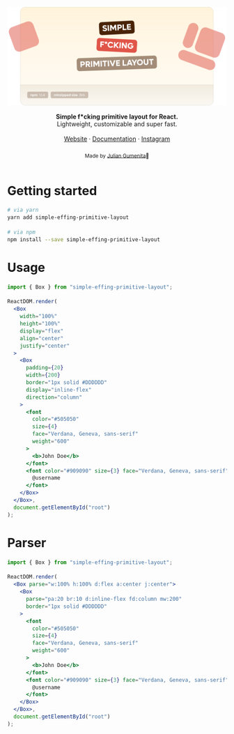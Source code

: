 <a href="https://github.com/juliangumenita/simple-effing-primitive-layout"><img alt="simple-effing-primitive-layout" src="https://raw.githubusercontent.com/juliangumenita/simple-effing-primitive-layout/main/src/Demo/Assets/Header.svg"/></a>
<br />
<div align="center"><strong>Simple f*cking primitive layout for React.</strong></div>
<div align="center">Lightweight, customizable and super fast.</div>
<br />
<div align="center">
<a href="https://gumenita.com/">Website</a>
<span> · </span>
<a href="https://github.com/juliangumenita/simple-effing-primitive-layout">Documentation</a>
<span> · </span>
<a href="https://www.instagram.com/juliangumenita/">Instagram</a>
</div>
<br />
<div align="center">
  <sub>Made by <a href="https://gumenita.com/">Julian Gumenita</a>‍🍳</sub>
</div>
<br />

# Getting started

```bash
# via yarn
yarn add simple-effing-primitive-layout

# via npm
npm install --save simple-effing-primitive-layout
```

# Usage

```jsx
import { Box } from "simple-effing-primitive-layout";

ReactDOM.render(
  <Box
    width="100%"
    height="100%"
    display="flex"
    align="center"
    justify="center"
  >
    <Box
      padding={20}
      width={200}
      border="1px solid #DDDDDD"
      display="inline-flex"
      direction="column"
    >
      <font
        color="#505050"
        size={4}
        face="Verdana, Geneva, sans-serif"
        weight="600"
      >
        <b>John Doe</b>
      </font>
      <font color="#909090" size={3} face="Verdana, Geneva, sans-serif">
        @username
      </font>
    </Box>
  </Box>,
  document.getElementById("root")
);
```

# Parser

```jsx
import { Box } from "simple-effing-primitive-layout";

ReactDOM.render(
  <Box parse="w:100% h:100% d:flex a:center j:center">
    <Box
      parse="pa:20 br:10 d:inline-flex fd:column mw:200"
      border="1px solid #DDDDDD"
    >
      <font
        color="#505050"
        size={4}
        face="Verdana, Geneva, sans-serif"
        weight="600"
      >
        <b>John Doe</b>
      </font>
      <font color="#909090" size={3} face="Verdana, Geneva, sans-serif">
        @username
      </font>
    </Box>
  </Box>,
  document.getElementById("root")
);
```
